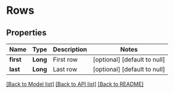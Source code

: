 # Rows
## Properties

| Name | Type | Description | Notes |
|------------ | ------------- | ------------- | -------------|
| **first** | **Long** | First row | [optional] [default to null] |
| **last** | **Long** | Last row | [optional] [default to null] |

[[Back to Model list]](../README.md#documentation-for-models) [[Back to API list]](../README.md#documentation-for-api-endpoints) [[Back to README]](../README.md)

